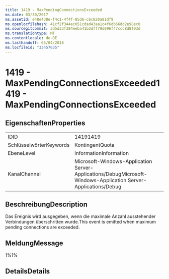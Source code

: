 ```yaml
---
title: 1419 - MaxPendingConnectionsExceeded
ms.date: 03/30/2017
ms.assetid: e48e438e-f4c1-4f4f-85d6-c6c820a81df9
ms.openlocfilehash: 41cf2f344ac051cdad43aa1c4f6db66dd2e98ec0
ms.sourcegitcommit: 3d5d33f384eeba41b2dff79d096f47ccc8d8f03d
ms.translationtype: MT
ms.contentlocale: de-DE
ms.lasthandoff: 05/04/2018
ms.locfileid: "33457635"
---
```

# <a name="1419---maxpendingconnectionsexceeded"></a><span data-ttu-id="6c3ec-102">1419 - MaxPendingConnectionsExceeded</span><span class="sxs-lookup"><span data-stu-id="6c3ec-102">1419 - MaxPendingConnectionsExceeded</span></span>
## <a name="properties"></a><span data-ttu-id="6c3ec-103">Eigenschaften</span><span class="sxs-lookup"><span data-stu-id="6c3ec-103">Properties</span></span>  
  
|||  
|-|-|  
|<span data-ttu-id="6c3ec-104">ID</span><span class="sxs-lookup"><span data-stu-id="6c3ec-104">ID</span></span>|<span data-ttu-id="6c3ec-105">1419</span><span class="sxs-lookup"><span data-stu-id="6c3ec-105">1419</span></span>|  
|<span data-ttu-id="6c3ec-106">Schlüsselwörter</span><span class="sxs-lookup"><span data-stu-id="6c3ec-106">Keywords</span></span>|<span data-ttu-id="6c3ec-107">Kontingent</span><span class="sxs-lookup"><span data-stu-id="6c3ec-107">Quota</span></span>|  
|<span data-ttu-id="6c3ec-108">Ebene</span><span class="sxs-lookup"><span data-stu-id="6c3ec-108">Level</span></span>|<span data-ttu-id="6c3ec-109">Information</span><span class="sxs-lookup"><span data-stu-id="6c3ec-109">Information</span></span>|  
|<span data-ttu-id="6c3ec-110">Kanal</span><span class="sxs-lookup"><span data-stu-id="6c3ec-110">Channel</span></span>|<span data-ttu-id="6c3ec-111">Microsoft-Windows-Application Server-Applications/Debug</span><span class="sxs-lookup"><span data-stu-id="6c3ec-111">Microsoft-Windows-Application Server-Applications/Debug</span></span>|  
  
## <a name="description"></a><span data-ttu-id="6c3ec-112">Beschreibung</span><span class="sxs-lookup"><span data-stu-id="6c3ec-112">Description</span></span>  
 <span data-ttu-id="6c3ec-113">Das Ereignis wird ausgegeben, wenn die maximale Anzahl ausstehender Verbindungen überschritten wurde.</span><span class="sxs-lookup"><span data-stu-id="6c3ec-113">This event is emitted when maximum pending connections are exceeded.</span></span>  
  
## <a name="message"></a><span data-ttu-id="6c3ec-114">Meldung</span><span class="sxs-lookup"><span data-stu-id="6c3ec-114">Message</span></span>  
 <span data-ttu-id="6c3ec-115">1%</span><span class="sxs-lookup"><span data-stu-id="6c3ec-115">1%</span></span>  
  
## <a name="details"></a><span data-ttu-id="6c3ec-116">Details</span><span class="sxs-lookup"><span data-stu-id="6c3ec-116">Details</span></span>
